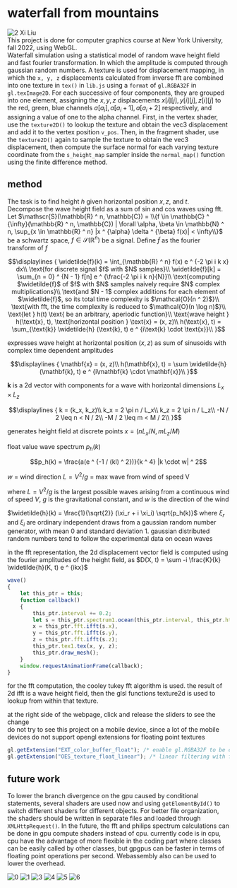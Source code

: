 # waterfall from mountains
![2](a/image/2.png)
Xi Liu<br>
This project is done for computer graphics course at New York University, fall 2022, using WebGL.<br>
Waterfall simulation using a statistical model of random wave height field and fast fourier transformation. In which the amplitude is computed through gaussian random numbers. A texture is used for displacement mapping, in which the ```x, y, z``` displacements calculated from inverse fft are combined into one texture in ```tex()``` in ```lib.js``` using a ```format``` of ```gl.RGBA32F``` in ```gl.texImage2D```. For each successive of four components, they are grouped into one element, assigning the $x, y, z$ displacements $x[i][j], y[i][j], z[i][j]$ to the red, green, blue channels $a[a_i], a[a_i + 1], a[a_i + 2]$ respectively, and assigning a value of one to the alpha channel. First, in the vertex shader, use the ```texture2D()``` to lookup the texture and obtain the vec3 displacement and add it to the vertex position ```v_pos```. Then, in the fragment shader, use the ```texture2D()``` again to sample the texture to obtain the vec3 displacement, then compute the surface normal for each varying texture coordinate from the ```s_height_map``` sampler inside the ```normal_map()``` function using the finite difference method.

## method
The task is to find height $h$ given horizontal position $x, z$, and $t$.<br>
Decompose the wave height field as a sum of sin and cos waves using fft.<br>
Let $\mathscr{S}(\mathbb{R} ^ n, \mathbb{C}) = \\{f \in \mathbb{C} ^ {\infty}(\mathbb{R} ^ n, \mathbb{C}) | \forall \alpha, \beta \in \mathbb{N} ^ n, \sup_{x \in \mathbb{R} ^ n} |x ^ {\alpha} \delta ^ {\beta} f(x)| < \infty\\}$ be a schwartz space, $f \in \mathscr{S}(\mathbb{R} ^ n)$ be a signal. Define $\widetilde f$ as the fourier transform of $f$
```math
\displaylines
{
  \widetilde{f}(k) = \int_{\mathbb{R} ^ n} f(x) e ^ {-2 \pi i k x} dx\\
  \text{for discrete signal $f$ with $N$ samples}\\
  \widetilde{f}[k] = \sum_{n = 0} ^ {N - 1} f[n] e ^ {\frac{-2 \pi i k n}{N}}\\
  \text{computing $\widetilde{f}$ of $f$ with $N$ samples naively require $N$ complex multiplications}\\
  \text{and $N - 1$ complex additions for each element of $\widetilde{f}$, so its total time complexity is $\mathcal{O}(n ^ 2)$}\\
  \text{with fft, the time complexity is reduced to $\mathcal{O}(n \log n)$}\\
  \text{let } h(t) \text{ be an arbitrary, aperiodic function}\\
  \text{wave height } h(\text{x}, t), \text{horizontal position } \text{x} = (x, z)\\
  h(\text{x}, t) = \sum_{\text{k}} \widetilde{h} (\text{k}, t) e ^ {i\text{k} \cdot \text{x}}\\
}
```

expresses wave height at horizontal position $(x, z)$ as sum of sinusoids
with complex time dependent amplitudes

```math
\displaylines
{
  \mathbf{x} = (x, z)\\
  h(\mathbf{x}, t) = \sum \widetilde{h} (\mathbf{k}, t) e ^ {i\mathbf{k} \cdot \mathbf{x}}\\
}
```

$\mathbf{k}$ is a 2d vector with components
for a wave with horizontal dimensions $L_x \times L_z$
```math
\displaylines
{
  k = (k_x, k_z)\\
  k_x = 2 \pi n / L_x\\
  k_z = 2 \pi n / L_z\\
  -N / 2 \leq n < N / 2\\
  -M / 2 \leq m < M / 2\\
}
```

generates height field at discrete points $x = (n L_x / N, m L_z / M)$

float value
wave spectrum $p_h(k)$
```math
p_h(k) = \frac{a(e ^ {-1 / (kl) ^ 2})}{k ^ 4} |k \cdot w| ^ 2
```
$w$ = wind direction
$L = V ^ 2 / g$ = max wave from wind of speed V

where $L = V ^ 2 / g$ is the largest possible waves arising
from a continuous wind of speed $V$,
$g$ is the gravitational constant, and $w$ is the direction of the wind

$\widetilde{h}(k) = \frac{1}{\sqrt{2}} (\xi_r + i \xi_i) \sqrt{p_h(k)}$
where $\xi_r$ and $\xi_i$ are ordinary independent draws from a gaussian
random number generator, with mean 0 and standard deviation 1. gaussian distributed random numbers tend to follow the experimental data on ocean waves

in the fft representation, the 2d displacement vector field is computed using the fourier amplitudes
of the height field, as
$D(X, t) = \sum -i \frac{K}{k} \widetilde{h}(K, t) e ^ {ikx}$

```javascript
wave()
{
    let this_ptr = this;
    function callback()
    {
        this_ptr.interval += 0.2;
        let s = this_ptr.spectrum1.ocean(this_ptr.interval, this_ptr.htilde0, this_ptr.htilde1),
        x = this_ptr.fft.ifft(s.x),
        y = this_ptr.fft.ifft(s.y),
        z = this_ptr.fft.ifft(s.z);
        this_ptr.tex1.tex(x, y, z);
        this_ptr.draw_mesh();
    }
    window.requestAnimationFrame(callback);
}
```

for the fft computation, the cooley tukey fft algorithm is used.
the result of 2d ifft is a wave height field, then the glsl functions texture2d is used to lookup from within that texture.

at the right side of the webpage, click and release the sliders to see the change<br>
do not try to see this project on a mobile device, since a lot of the mobile
devices do not support opengl extensions for floating point textures
```javascript
gl.getExtension("EXT_color_buffer_float"); /* enable gl.RGBA32F to be color renderable */
gl.getExtension("OES_texture_float_linear"); /* linear filtering with float pixel textures */
```

## future work
To lower the branch divergence on the gpu caused by conditional statements, several shaders are used now and using ```getElementById()``` to switch different shaders for different objects. For better file organization, the shaders should be written in separate files and loaded through ```XMLHttpRequest()```. In the future, the fft and philips spectrum calculations can be done in gpu compute shaders instead of cpu. currently code is in cpu, cpu have the advantage of more flexible in the coding part where classes can be easily called by other classes, but gpgpus can be faster in terms of floating point operations per second. Webassembly also can be used to lower the overhead.

![0](a/image/0.png)
![1](a/image/1.png)
![3](a/image/3.png)
![4](a/image/4.png)
![5](a/image/5.png)
![6](a/image/6.png)
